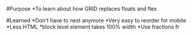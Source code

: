 #Purpose
*To learn about how GRID replaces floats and flex

#Learned
*Don't have to nest anymore 
*Very easy to reorder for mobile
*Less HTML
*block level element takes 100% width
*Use fractions fr